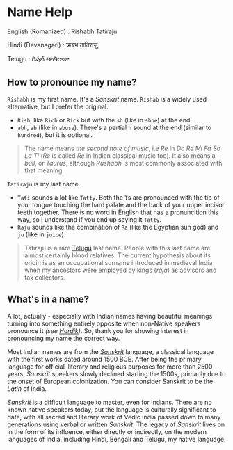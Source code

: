 # Name Help

English (Romanized) : Rishabh Tatiraju

Hindi (Devanagari)  : ऋषभ तातिराजु

Telugu              : రిషబ్ తాతిరాజు

## How to pronounce my name?
`Rishabh` is my first name. It's a _Sanskrit_ name. `Rishab` is a widely used alternative, but I prefer the original.
- `Rish`, like `Rich` or `Rick` but with the `sh` (like in `shoe`) at the end.
- `abh`, `ab` (like in `abuse`). There's a partial `h` sound at the end (similar to `hundred`), but it is optional.

> The name means _the second note of music_, i.e _Re_ in _Do Re Mi Fa So La Ti_ (_Re_ is called _Re_ in Indian classical music too). It also means a _bull_, or _Taurus_, although _Rushabh_ is most commonly associated with that meaning.

`Tatiraju` is my last name.
- `Tati` sounds a lot like `Tatty`. Both the `T`s are pronounced with the tip of your tongue touching the hard palate and the back of your upper incisor teeth together. There is no word in English that has a pronuncition this way, so I understand if you end up saying it `Tatty`.
- `Raju` sounds like the combination of `Ra` (like the Egyptian sun god) and `ju` (like in `juice`).

> Tatiraju is a rare [Telugu](https://en.wikipedia.org/wiki/Telugu_people) last name. People with this last name are almost certainly blood relatives. The current hypothesis about its origin is as an occupational surname introduced in medieval India when my ancestors were employed by kings (_raja_) as advisors and tax collectors.

## What's in a name?
A lot, actually - especially with Indian names having beautiful meanings turning into something entirely opposite when non-Native speakers pronounce it _(see [Hardik](https://en.wikipedia.org/wiki/Hardik))_. So, thank you for showing interest in pronouncing my name the correct way.

Most Indian names are from the [_Sanskrit_](https://en.wikipedia.org/wiki/Sanskrit) language, a classical language with the first works dated around 1500 BCE. After being the primary language for official, literary and religious purposes for more than 2500 years, _Sanskrit_ speakers slowly declined starting the 1500s, primarily due to the onset of European colonization. You can consider Sanskrit to be the _Latin_ of India.

_Sanskrit_ is a difficult language to master, even for Indians. There are no known native speakers today, but the language is culturally significant to date, with all sacred and literary work of Vedic India passed down to many generations using verbal or written _Sanskrit_. The legacy of _Sanskrit_ lives on in the form of its influence, either directly or indirectly, on the modern languages of India, including Hindi, Bengali and Telugu, my native language. 
